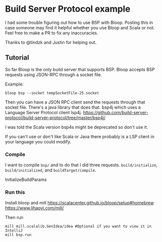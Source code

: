 # Build Server Protocol example

I had some trouble figuring out how to use BSP with Bloop.
Posting this in case someone may find it helpful whether you use Bloop and Scala or not.
Feel free to make a PR to fix any inaccuracies.

Thanks to @tindzk and Justin for helping out.

## Tutorial
So far Bloop is the only build server that supports BSP.
Bloop accepts BSP requests using JSON-RPC through a socket file.

Example:
```
bloop bsp --socket tempSocketFile-25.socket
```

Then you can have a JSON RPC client send the requests through that socket file.
There's a java library that does that. bsp4j which uses a Language Server Protocol client lsp4j. https://github.com/build-server-protocol/build-server-protocol/tree/master/bsp4j/


I was told the Scala version bsp4s might be deprecated so don't use it.

If you can't use or don't like Scala or Java there probably is a LSP client in your language you could modify.

### Compile

I want to compile `bsp/` and to do that I did three requests. 
`build/initialize`, `build/initialized`, and `buildTarget/compile`.

InitializeBuildParams


### Run this

Install bloop and mill
https://scalacenter.github.io/bloop/setup#homebrew
https://www.lihaoyi.com/mill/

Then run
```
mill mill.scalalib.GenIdea/idea #Optional if you want to view it in IntelliJ
mill bsp.run
```